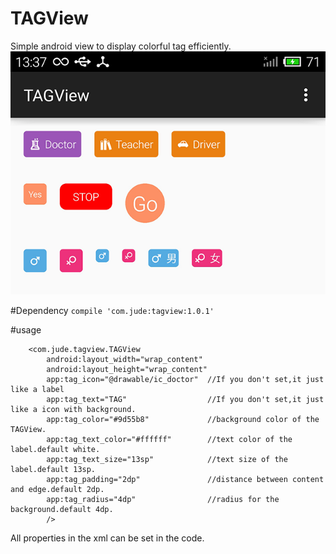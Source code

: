 # TAGView 
Simple android view to display colorful tag efficiently.
![image](image.png)

#Dependency
`compile 'com.jude:tagview:1.0.1'`

#usage

        <com.jude.tagview.TAGView
            android:layout_width="wrap_content"
            android:layout_height="wrap_content"
            app:tag_icon="@drawable/ic_doctor"  //If you don't set,it just like a label
            app:tag_text="TAG"                  //If you don't set,it just like a icon with background.
            app:tag_color="#9d55b8"             //background color of the TAGView.
            app:tag_text_color="#ffffff"        //text color of the label.default white.
            app:tag_text_size="13sp"            //text size of the label.default 13sp.
            app:tag_padding="2dp"               //distance between content and edge.default 2dp.
            app:tag_radius="4dp"                //radius for the background.default 4dp.
            />

All properties in the xml can be set in the code.


